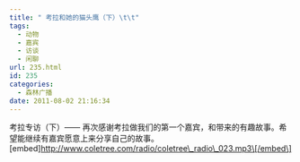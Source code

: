 ```yaml
---
title: " 考拉和她的猫头鹰（下）\t\t"
tags:
  - 动物
  - 嘉宾
  - 访谈
  - 闲聊
url: 235.html
id: 235
categories:
  - 森林广播
date: 2011-08-02 21:16:34
---
```


考拉专访（下）—— 再次感谢考拉做我们的第一个嘉宾，和带来的有趣故事。希望能继续有嘉宾愿意上来分享自己的故事。   \[embed\]http://www.coletree.com/radio/coletree\_radio\_023.mp3\[/embed\]